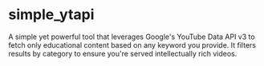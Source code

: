 # simple_ytapi
A simple yet powerful tool that leverages Google's YouTube Data API v3 to fetch only educational content based on any keyword you provide. It filters results by category to ensure you're served intellectually rich videos.
